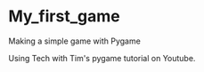 # My_first_game
Making a simple game with Pygame

Using Tech with Tim's pygame tutorial on Youtube.
